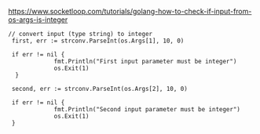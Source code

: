 https://www.socketloop.com/tutorials/golang-how-to-check-if-input-from-os-args-is-integer

```
// convert input (type string) to integer
 first, err := strconv.ParseInt(os.Args[1], 10, 0)

 if err != nil {
             fmt.Println("First input parameter must be integer")
             os.Exit(1)
  }

 second, err := strconv.ParseInt(os.Args[2], 10, 0)

 if err != nil {
             fmt.Println("Second input parameter must be integer")
             os.Exit(1)
 }
```
